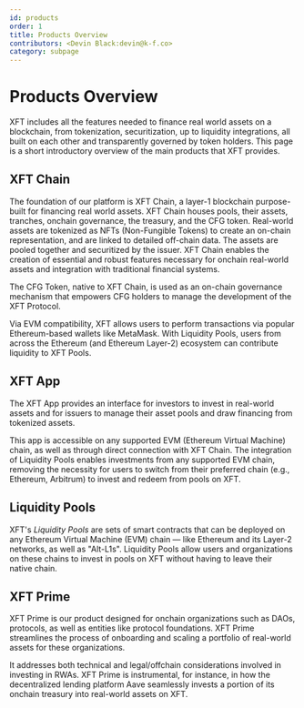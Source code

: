 ```yaml
---
id: products
order: 1
title: Products Overview
contributors: <Devin Black:devin@k-f.co>
category: subpage
---
```


# Products Overview

XFT includes all the features needed to finance real world assets on a blockchain, from tokenization, securitization, up to liquidity integrations, all built on each other and transparently governed by token holders. This page is a short introductory overview of the main products that XFT provides.

## XFT Chain

The foundation of our platform is XFT Chain, a layer-1 blockchain purpose-built for financing real world assets. XFT Chain houses pools, their assets, tranches, onchain governance, the treasury, and the CFG token. Real-world assets are tokenized as NFTs (Non-Fungible Tokens) to create an on-chain representation, and are linked to detailed off-chain data. The assets are pooled together and securitized by the issuer. XFT Chain enables the creation of essential and robust features necessary for onchain real-world assets and integration with traditional financial systems.

The CFG Token, native to XFT Chain, is used as an on-chain governance mechanism that empowers CFG holders to manage the development of the XFT Protocol.

Via EVM compatibility, XFT allows users to perform transactions via popular Ethereum-based wallets like MetaMask. With Liquidity Pools, users from across the Ethereum (and Ethereum Layer-2) ecosystem can contribute liquidity to XFT Pools.

## XFT App

The XFT App provides an interface for investors to invest in real-world assets and for issuers to manage their asset pools and draw financing from tokenized assets.

This app is accessible on any supported EVM (Ethereum Virtual Machine) chain, as well as through direct connection with XFT Chain. The integration of Liquidity Pools enables investments from any supported EVM chain, removing the necessity for users to switch from their preferred chain (e.g., Ethereum, Arbitrum) to invest and redeem from pools on XFT.

## Liquidity Pools

XFT's _Liquidity Pools_ are sets of smart contracts that can be deployed on any Ethereum Virtual Machine (EVM) chain — like Ethereum and its Layer-2 networks, as well as "Alt-L1s". Liquidity Pools allow users and organizations on these chains to invest in pools on XFT without having to leave their native chain.

## XFT Prime

XFT Prime is our product designed for onchain organizations such as DAOs, protocols, as well as entities like protocol foundations. XFT Prime streamlines the process of onboarding and scaling a portfolio of real-world assets for these organizations.

It addresses both technical and legal/offchain considerations involved in investing in RWAs. XFT Prime is instrumental, for instance, in how the decentralized lending platform Aave seamlessly invests a portion of its onchain treasury into real-world assets on XFT.
